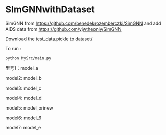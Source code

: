 # SImGNNwithDataset
SimGNN from  https://github.com/benedekrozemberczki/SimGNN 
and add AIDS data from  https://github.com/yjwtheonly/SimGNN


Download the test_data.pickle to dataset/ 


To run  :
```
python MySrc/main.py 
```
型号1：model_a
 
model2: model_b

model3: model_c

model4: model_d

model5: model_orinew

model6: model_6

model7: model_e
